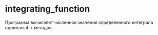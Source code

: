 # integrating_function

Программа вычисляет численное значение определенного интеграла одним из 4-х методов. 

